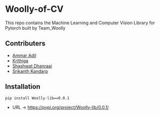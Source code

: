 # Woolly-of-CV
This repo contains the Machine Learning and Computer Vision Library for Pytorch built by Team_Woolly

## Contributers
* [Ammar Adil](https://github.com/adilsammar)
* [Krithiga](https://github.com/BottleSpink)
* [Shashwat Dhanraaj](https://github.com/sdhanraaj12)
* [Srikanth Kandarp](https://github.com/Srikanth-Kandarp)

## Installation 

```
pip install Woolly-lib==0.0.1
```
* URL -> https://pypi.org/project/Woolly-lib/0.0.1/
